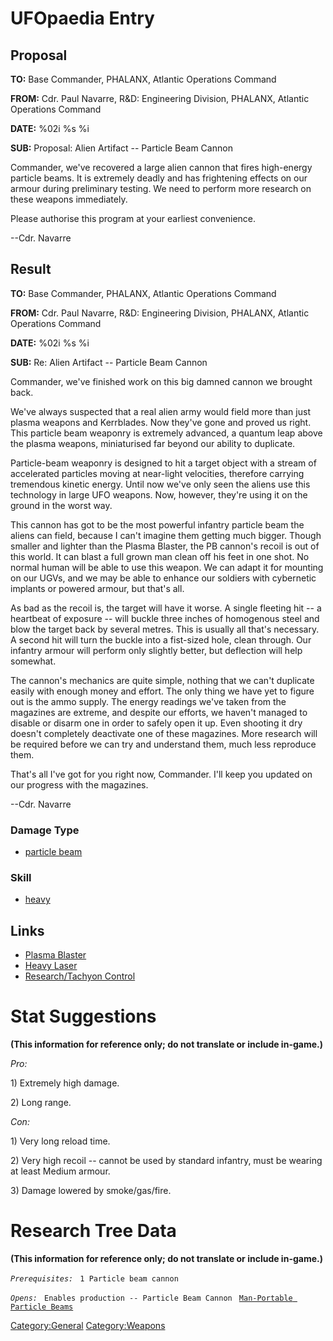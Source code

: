 # UFOpaedia Entry

## Proposal

**TO:** Base Commander, PHALANX, Atlantic Operations Command

**FROM:** Cdr. Paul Navarre, R&D: Engineering Division, PHALANX,
Atlantic Operations Command

**DATE:** %02i %s %i

**SUB:** Proposal: Alien Artifact -- Particle Beam Cannon

Commander, we've recovered a large alien cannon that fires high-energy
particle beams. It is extremely deadly and has frightening effects on
our armour during preliminary testing. We need to perform more research
on these weapons immediately.

Please authorise this program at your earliest convenience.

--Cdr. Navarre

## Result

**TO:** Base Commander, PHALANX, Atlantic Operations Command

**FROM:** Cdr. Paul Navarre, R&D: Engineering Division, PHALANX,
Atlantic Operations Command

**DATE:** %02i %s %i

**SUB:** Re: Alien Artifact -- Particle Beam Cannon

Commander, we've finished work on this big damned cannon we brought
back.

We've always suspected that a real alien army would field more than just
plasma weapons and Kerrblades. Now they've gone and proved us right.
This particle beam weaponry is extremely advanced, a quantum leap above
the plasma weapons, miniaturised far beyond our ability to duplicate.

Particle-beam weaponry is designed to hit a target object with a stream
of accelerated particles moving at near-light velocities, therefore
carrying tremendous kinetic energy. Until now we've only seen the aliens
use this technology in large UFO weapons. Now, however, they're using it
on the ground in the worst way.

This cannon has got to be the most powerful infantry particle beam the
aliens can field, because I can't imagine them getting much bigger.
Though smaller and lighter than the Plasma Blaster, the PB cannon's
recoil is out of this world. It can blast a full grown man clean off his
feet in one shot. No normal human will be able to use this weapon. We
can adapt it for mounting on our UGVs, and we may be able to enhance our
soldiers with cybernetic implants or powered armour, but that's all.

As bad as the recoil is, the target will have it worse. A single
fleeting hit -- a heartbeat of exposure -- will buckle three inches of
homogenous steel and blow the target back by several metres. This is
usually all that's necessary. A second hit will turn the buckle into a
fist-sized hole, clean through. Our infantry armour will perform only
slightly better, but deflection will help somewhat.

The cannon's mechanics are quite simple, nothing that we can't duplicate
easily with enough money and effort. The only thing we have yet to
figure out is the ammo supply. The energy readings we've taken from the
magazines are extreme, and despite our efforts, we haven't managed to
disable or disarm one in order to safely open it up. Even shooting it
dry doesn't completely deactivate one of these magazines. More research
will be required before we can try and understand them, much less
reproduce them.

That's all I've got for you right now, Commander. I'll keep you updated
on our progress with the magazines.

--Cdr. Navarre

### Damage Type

- [particle beam](Damage/particle_beam "wikilink")

### Skill

- [heavy](Skills/heavy "wikilink")

## Links

- [Plasma Blaster](Equipment/Primary_Weapons/Plasma_Blaster "wikilink")
- [Heavy Laser](Equipment/Primary_Weapons/Heavy_Laser "wikilink")
- [Research/Tachyon Control](Research/Tachyon_Control "wikilink")

# Stat Suggestions

**(This information for reference only; do not translate or include
in-game.)**

*Pro:*

1\) Extremely high damage.

2\) Long range.

*Con:*

1\) Very long reload time.

2\) Very high recoil -- cannot be used by standard infantry, must be
wearing at least Medium armour.

3\) Damage lowered by smoke/gas/fire.

# Research Tree Data

**(This information for reference only; do not translate or include
in-game.)**

*`Prerequisites:`*
` 1 Particle beam cannon`

*`Opens:`*
` Enables production -- Particle Beam Cannon`
` `[`Man-Portable Particle Beams`](Research/Man-Portable_Particle_Beams "wikilink")

[Category:General](Category:General "wikilink")
[Category:Weapons](Category:Weapons "wikilink")